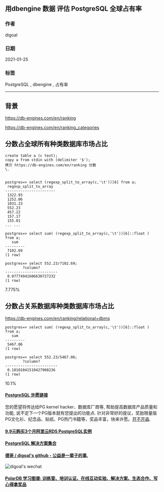 ## 用dbengine 数据 评估 PostgreSQL 全球占有率   
  
### 作者  
digoal  
  
### 日期  
2021-01-25  
  
### 标签  
PostgreSQL , dbengine , 占有率   
  
----  
  
## 背景  
https://db-engines.com/en/ranking  
  
https://db-engines.com/en/ranking_categories  
  
## 分数占全球所有种类数据库市场占比  
  
```  
create table a (c text);  
copy a from stdin with (delimiter '$');  
拷贝 https://db-engines.com/en/ranking 分数  
\.  
  
  
postgres=> select (regexp_split_to_array(c,'\t'))[6] from a;  
 regexp_split_to_array   
-----------------------  
 1322.93  
 1252.06  
 1031.23  
 552.23  
 457.22  
 157.17  
 155.01  
... ...  
  
postgres=> select sum( (regexp_split_to_array(c,'\t'))[6]::float ) from a;  
   sum     
---------  
 7102.69  
(1 row)  
  
postgres=> select 552.23/7102.69;  
        ?column?          
------------------------  
 0.07774941606630727232  
(1 row)  
```  
  
7.775%  
  
## 分数占关系数据库种类数据库市场占比  
  
https://db-engines.com/en/ranking/relational+dbms  
  
  
```  
postgres=> select sum( (regexp_split_to_array(c,'\t'))[6]::float ) from a;  
   sum     
---------  
 5467.06  
(1 row)  
  
postgres=> select 552.23/5467.06;  
        ?column?          
------------------------  
 0.10101041510427908236  
(1 row)  
```  
  
10.1%  
  
  
  
#### [PostgreSQL 许愿链接](https://github.com/digoal/blog/issues/76 "269ac3d1c492e938c0191101c7238216")
您的愿望将传达给PG kernel hacker、数据库厂商等, 帮助提高数据库产品质量和功能, 说不定下一个PG版本就有您提出的功能点. 针对非常好的提议，奖励限量版PG文化衫、纪念品、贴纸、PG热门书籍等，奖品丰富，快来许愿。[开不开森](https://github.com/digoal/blog/issues/76 "269ac3d1c492e938c0191101c7238216").  
  
  
#### [9.9元购买3个月阿里云RDS PostgreSQL实例](https://www.aliyun.com/database/postgresqlactivity "57258f76c37864c6e6d23383d05714ea")
  
  
#### [PostgreSQL 解决方案集合](https://yq.aliyun.com/topic/118 "40cff096e9ed7122c512b35d8561d9c8")
  
  
#### [德哥 / digoal's github - 公益是一辈子的事.](https://github.com/digoal/blog/blob/master/README.md "22709685feb7cab07d30f30387f0a9ae")
  
  
![digoal's wechat](../pic/digoal_weixin.jpg "f7ad92eeba24523fd47a6e1a0e691b59")
  
  
#### [PolarDB 学习图谱: 训练营、培训认证、在线互动实验、解决方案、生态合作、写心得拿奖品](https://www.aliyun.com/database/openpolardb/activity "8642f60e04ed0c814bf9cb9677976bd4")
  

